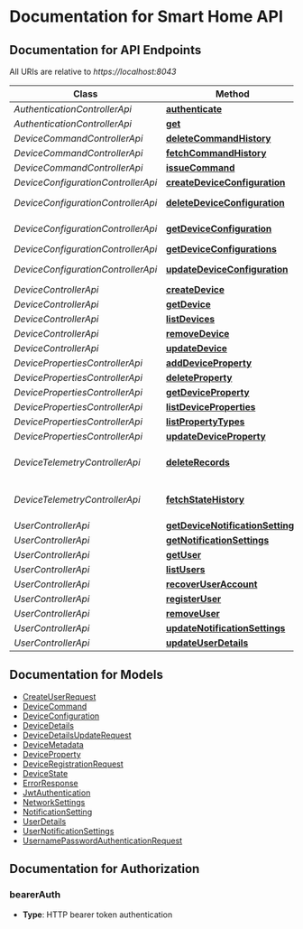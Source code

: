 # Documentation for Smart Home API

<a name="documentation-for-api-endpoints"></a>
## Documentation for API Endpoints

All URIs are relative to *https://localhost:8043*

Class | Method | HTTP request | Description
------------ | ------------- | ------------- | -------------
*AuthenticationControllerApi* | [**authenticate**](Apis/AuthenticationControllerApi.md#authenticate) | **POST** /api/authentication | 
*AuthenticationControllerApi* | [**get**](Apis/AuthenticationControllerApi.md#get) | **GET** /api/authentication | 
*DeviceCommandControllerApi* | [**deleteCommandHistory**](Apis/DeviceCommandControllerApi.md#deletecommandhistory) | **DELETE** /api/devices/{deviceId}/commands/history | 
*DeviceCommandControllerApi* | [**fetchCommandHistory**](Apis/DeviceCommandControllerApi.md#fetchcommandhistory) | **GET** /api/devices/{deviceId}/commands/history | 
*DeviceCommandControllerApi* | [**issueCommand**](Apis/DeviceCommandControllerApi.md#issuecommand) | **POST** /api/devices/{deviceId}/commands | 
*DeviceConfigurationControllerApi* | [**createDeviceConfiguration**](Apis/DeviceConfigurationControllerApi.md#createdeviceconfiguration) | **POST** /api/devices/{deviceId}/configurations | 
*DeviceConfigurationControllerApi* | [**deleteDeviceConfiguration**](Apis/DeviceConfigurationControllerApi.md#deletedeviceconfiguration) | **DELETE** /api/devices/{deviceId}/configurations/{configurationId} | 
*DeviceConfigurationControllerApi* | [**getDeviceConfiguration**](Apis/DeviceConfigurationControllerApi.md#getdeviceconfiguration) | **GET** /api/devices/{deviceId}/configurations/{configurationId} | 
*DeviceConfigurationControllerApi* | [**getDeviceConfigurations**](Apis/DeviceConfigurationControllerApi.md#getdeviceconfigurations) | **GET** /api/devices/{deviceId}/configurations | 
*DeviceConfigurationControllerApi* | [**updateDeviceConfiguration**](Apis/DeviceConfigurationControllerApi.md#updatedeviceconfiguration) | **PUT** /api/devices/{deviceId}/configurations/{configurationId} | 
*DeviceControllerApi* | [**createDevice**](Apis/DeviceControllerApi.md#createdevice) | **POST** /api/devices | 
*DeviceControllerApi* | [**getDevice**](Apis/DeviceControllerApi.md#getdevice) | **GET** /api/devices/{deviceId} | 
*DeviceControllerApi* | [**listDevices**](Apis/DeviceControllerApi.md#listdevices) | **GET** /api/devices | 
*DeviceControllerApi* | [**removeDevice**](Apis/DeviceControllerApi.md#removedevice) | **DELETE** /api/devices/{deviceId} | 
*DeviceControllerApi* | [**updateDevice**](Apis/DeviceControllerApi.md#updatedevice) | **PUT** /api/devices/{deviceId} | 
*DevicePropertiesControllerApi* | [**addDeviceProperty**](Apis/DevicePropertiesControllerApi.md#adddeviceproperty) | **POST** /api/devices/{deviceId}/properties | 
*DevicePropertiesControllerApi* | [**deleteProperty**](Apis/DevicePropertiesControllerApi.md#deleteproperty) | **DELETE** /api/devices/{deviceId}/properties/{propertyId} | 
*DevicePropertiesControllerApi* | [**getDeviceProperty**](Apis/DevicePropertiesControllerApi.md#getdeviceproperty) | **GET** /api/devices/{deviceId}/properties/{propertyId} | 
*DevicePropertiesControllerApi* | [**listDeviceProperties**](Apis/DevicePropertiesControllerApi.md#listdeviceproperties) | **GET** /api/devices/{deviceId}/properties | 
*DevicePropertiesControllerApi* | [**listPropertyTypes**](Apis/DevicePropertiesControllerApi.md#listpropertytypes) | **GET** /api/devices/property-types | 
*DevicePropertiesControllerApi* | [**updateDeviceProperty**](Apis/DevicePropertiesControllerApi.md#updatedeviceproperty) | **PUT** /api/devices/{deviceId}/properties/{propertyId} | 
*DeviceTelemetryControllerApi* | [**deleteRecords**](Apis/DeviceTelemetryControllerApi.md#deleterecords) | **DELETE** /api/devices/{deviceId}/properties/{propertyId}/state-history | 
*DeviceTelemetryControllerApi* | [**fetchStateHistory**](Apis/DeviceTelemetryControllerApi.md#fetchstatehistory) | **GET** /api/devices/{deviceId}/properties/{propertyId}/state-history | 
*UserControllerApi* | [**getDeviceNotificationSettings**](Apis/UserControllerApi.md#getdevicenotificationsettings) | **GET** /api/users/{userId}/{deviceId}/notification-settings | 
*UserControllerApi* | [**getNotificationSettings**](Apis/UserControllerApi.md#getnotificationsettings) | **GET** /api/users/{userId}/notification-settings | 
*UserControllerApi* | [**getUser**](Apis/UserControllerApi.md#getuser) | **GET** /api/users/{userId} | 
*UserControllerApi* | [**listUsers**](Apis/UserControllerApi.md#listusers) | **GET** /api/users | 
*UserControllerApi* | [**recoverUserAccount**](Apis/UserControllerApi.md#recoveruseraccount) | **POST** /api/users/recovery | 
*UserControllerApi* | [**registerUser**](Apis/UserControllerApi.md#registeruser) | **POST** /api/users | 
*UserControllerApi* | [**removeUser**](Apis/UserControllerApi.md#removeuser) | **DELETE** /api/users/{userId} | 
*UserControllerApi* | [**updateNotificationSettings**](Apis/UserControllerApi.md#updatenotificationsettings) | **PUT** /api/users/{userId}/notification-settings | 
*UserControllerApi* | [**updateUserDetails**](Apis/UserControllerApi.md#updateuserdetails) | **PUT** /api/users/{userId} | 


<a name="documentation-for-models"></a>
## Documentation for Models

 - [CreateUserRequest](./Models/CreateUserRequest.md)
 - [DeviceCommand](./Models/DeviceCommand.md)
 - [DeviceConfiguration](./Models/DeviceConfiguration.md)
 - [DeviceDetails](./Models/DeviceDetails.md)
 - [DeviceDetailsUpdateRequest](./Models/DeviceDetailsUpdateRequest.md)
 - [DeviceMetadata](./Models/DeviceMetadata.md)
 - [DeviceProperty](./Models/DeviceProperty.md)
 - [DeviceRegistrationRequest](./Models/DeviceRegistrationRequest.md)
 - [DeviceState](./Models/DeviceState.md)
 - [ErrorResponse](./Models/ErrorResponse.md)
 - [JwtAuthentication](./Models/JwtAuthentication.md)
 - [NetworkSettings](./Models/NetworkSettings.md)
 - [NotificationSetting](./Models/NotificationSetting.md)
 - [UserDetails](./Models/UserDetails.md)
 - [UserNotificationSettings](./Models/UserNotificationSettings.md)
 - [UsernamePasswordAuthenticationRequest](./Models/UsernamePasswordAuthenticationRequest.md)


<a name="documentation-for-authorization"></a>
## Documentation for Authorization

<a name="bearerAuth"></a>
### bearerAuth

- **Type**: HTTP bearer token authentication


